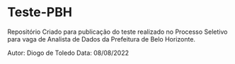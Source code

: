 # Teste-PBH
Repositório Criado para publicação do teste realizado no Processo Seletivo para vaga de Analista de Dados da Prefeitura de Belo Horizonte.

Autor: Diogo de Toledo
Data: 08/08/2022
